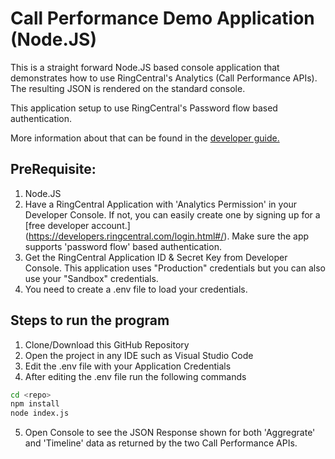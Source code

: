 # Call Performance Demo Application (Node.JS)

This is a straight forward Node.JS based console application that demonstrates how to use RingCentral's Analytics (Call Performance APIs). The resulting JSON is rendered on the standard console. 

This application setup to use RingCentral's Password flow based authentication.

More information about that can be found in the [developer guide.](https://developers.ringcentral.com/guide/analytics)

## PreRequisite:

1. Node.JS
2. Have a RingCentral Application with 'Analytics Permission' in your Developer Console. If not, you can easily create one by signing up for a [free developer account.] (https://developers.ringcentral.com/login.html#/). Make sure the app supports 'password flow' based authentication.
3. Get the RingCentral Application ID & Secret Key from Developer Console. This application uses "Production" credentials but you can also use your "Sandbox" credentials.
4. You need to create a .env file to load your credentials.

## Steps to run the program

1. Clone/Download this GitHub Repository
2. Open the project in any IDE such as Visual Studio Code
3. Edit the .env file with your Application Credentials
4. After editing the .env file run the following commands

```bash
cd <repo>
npm install
node index.js
```
5. Open Console to see the JSON Response shown for both 'Aggregrate' and 'Timeline' data as returned by the two Call Performance APIs.

